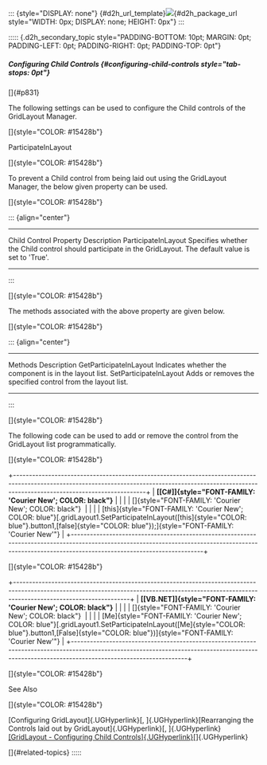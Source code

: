 ::: {style="DISPLAY: none"}
[](ms-xhelp:///?Id=d2h_url_template){#d2h_url_template}![](!package_url!){#d2h_package_url style="WIDTH: 0px; DISPLAY: none; HEIGHT: 0px"}
:::

::::: {.d2h_secondary_topic style="PADDING-BOTTOM: 10pt; MARGIN: 0pt; PADDING-LEFT: 0pt; PADDING-RIGHT: 0pt; PADDING-TOP: 0pt"}
##### Configuring Child Controls {#configuring-child-controls style="tab-stops: 0pt"}

[]{#p831} 

The following settings can be used to configure the Child controls of the GridLayout Manager.

[]{style="COLOR: #15428b"} 

ParticipateInLayout

[]{style="COLOR: #15428b"} 

To prevent a Child control from being laid out using the GridLayout Manager, the below given property can be used.

[]{style="COLOR: #15428b"} 

::: {align="center"}
  ------------------------ -----------------------------------------------------------------------------------------------------------------
  Child Control Property   Description
  ParticipateInLayout      Specifies whether the Child control should participate in the GridLayout. The default value is set to \'True\'.
  ------------------------ -----------------------------------------------------------------------------------------------------------------
:::

[]{style="COLOR: #15428b"} 

The methods associated with the above property are given below.

[]{style="COLOR: #15428b"} 

::: {align="center"}
  ------------------------ -------------------------------------------------------------
  Methods                  Description
  GetParticipateInLayout   Indicates whether the component is in the layout list.
  SetParticipateInLayout   Adds or removes the specified control from the layout list.
  ------------------------ -------------------------------------------------------------
:::

[]{style="COLOR: #15428b"} 

The following code can be used to add or remove the control from the GridLayout list programmatically.

[]{style="COLOR: #15428b"} 

+-----------------------------------------------------------------------------------------------------------------------------------------------------------------------------------------------------+
| **[\[C#\]]{style="FONT-FAMILY: 'Courier New'; COLOR: black"}**                                                                                                                                      |
|                                                                                                                                                                                                     |
| []{style="FONT-FAMILY: 'Courier New'; COLOR: black"}                                                                                                                                                |
|                                                                                                                                                                                                     |
| [this]{style="FONT-FAMILY: 'Courier New'; COLOR: blue"}[.gridLayout1.SetParticipateInLayout([this]{style="COLOR: blue"}.button1,[false]{style="COLOR: blue"});]{style="FONT-FAMILY: 'Courier New'"} |
+-----------------------------------------------------------------------------------------------------------------------------------------------------------------------------------------------------+

[]{style="COLOR: #15428b"} 

+------------------------------------------------------------------------------------------------------------------------------------------------------------------------------------------------+
| **[\[VB.NET\]]{style="FONT-FAMILY: 'Courier New'; COLOR: black"}**                                                                                                                             |
|                                                                                                                                                                                                |
| []{style="FONT-FAMILY: 'Courier New'; COLOR: black"}                                                                                                                                           |
|                                                                                                                                                                                                |
| [Me]{style="FONT-FAMILY: 'Courier New'; COLOR: blue"}[.gridLayout1.SetParticipateInLayout([Me]{style="COLOR: blue"}.button1,[False]{style="COLOR: blue"})]{style="FONT-FAMILY: 'Courier New'"} |
+------------------------------------------------------------------------------------------------------------------------------------------------------------------------------------------------+

[]{style="COLOR: #15428b"} 

See Also

[]{style="COLOR: #15428b"} 

[Configuring GridLayout]{.UGHyperlink}[, ]{.UGHyperlink}[Rearranging the Controls laid out by GridLayout]{.UGHyperlink}[, ]{.UGHyperlink}[[GridLayout - Configuring Child Controls]{.UGHyperlink}]()[]{.UGHyperlink}

[]{#related-topics}
:::::
